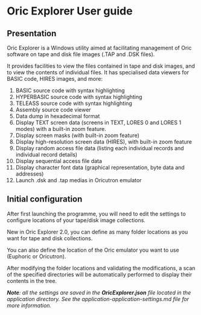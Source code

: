 # Oric Explorer User guide



## Presentation

Oric Explorer is a Windows utility aimed at facilitating management of Oric software on tape and disk file images (.TAP and .DSK files). 

It provides facilities to view the files contained in tape and disk images, and to view the contents of individual files. It has specialised data viewers for BASIC code, HIRES images, and more:

 1. BASIC source code with syntax highlighting
 2. HYPERBASIC source code with syntax highlighting
 3. TELEASS source code with syntax highlighting
 4. Assembly source code viewer
 5. Data dump in hexadecimal format
 6. Display TEXT screen data (screens in TEXT, LORES 0 and LORES 1 modes) with a built-in zoom feature.
 7. Display screen masks (with built-in zoom feature)
 8. Display high-resolution screen data (HIRES), with built-in zoom feature
 9. Display random access file data (listing each individual records and individual record details)
10. Display sequential access file data
11. Display character font data (graphical representation, byte data and addresses)
12. Launch .dsk and .tap medias in Oricutron emulator


## Initial configuration

After first launching the programme, you will need to edit the settings to configure locations of your tape/disk image collections.

New in Oric Explorer 2.0, you can define as many folder locations as you want for tape and disk collections.

You can also define the location of the Oric emulator you want to use (Euphoric or Oricutron).

After modifying the folder locations and validating the modifications, a scan of the specified directories will be automatically performed to display their contents in the tree.



***Note**: all the settings are saved in the **OricExplorer.json** file located in the application directory. See the application-application-settings.md file for more information.*

